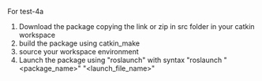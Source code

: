 For test-4a

1. Download the package copying the link or zip in src folder in your catkin workspace
2. build the package using catkin_make
3. source your workspace environment 
4. Launch the package using "roslaunch" with syntax "roslaunch "<package_name>" "<launch_file_name>"

